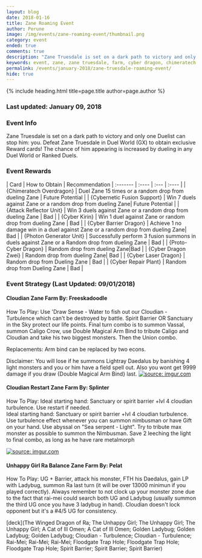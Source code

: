 ```yaml
---
layout: blog
date: 2018-01-16
title: Zane Roaming Event
author: Perune
image: /img/events/zane-roaming-event/thumbnail.png
category: event
ended: true
comments: true
description: "Zane Truesdale is set on a dark path to victory and only one Duelist can stop him: you. Defeat Zane in Duel World (GX) to obtain exclusive Reward cards!"
keywords: event, zane, zane truesdale, farm, cyber dragon, chimeratech overdragon
permalink: /events/january-2018/zane-truesdale-roaming-event/
hide: true
---
```


{% include heading.html title=page.title author=page.author %}

### Last updated: January 09, 2018

### Event Info
Zane Truesdale is set on a dark path to victory and only one Duelist can stop him: you. Defeat Zane Truesdale in Duel World (GX) to obtain exclusive Reward cards! The chance of him appearing is increased by dueling in any Duel World or Ranked Duels.

### Event Rewards

| Card    | How to Obtain |  Recommendation
| :------- | :---- | :--- | :----  |
| {Chimeratech Overdragon} | Duel Zane 15 times or a random drop from dueling Zane | Future Potential |
| {Cybernetic Fusion Support} |  Win 7 duels against Zane or a random drop from dueling Zane| Future Potential |
| {Attack Reflector Unit} | Win 3 duels against Zane or a random drop from dueling Zane  | Bad |
| {Cyber Kirin} | Win 1 duel against Zane or random drop from dueling Zane | Bad |
| {Cyber Barrier Dragon} | Achieve 1 no damage win in a duel against Zane or a random drop from dueling Zane| Bad |
| {Photon Generator Unit} | Successfully perform 3 fusion summons in duels against Zane or a Random drop from dueling Zane | Bad |
| {Proto-Cyber Dragon} |  Random drop from dueling Zane|Bad  |
| {Cyber Dragon Zwei} |  Random drop from dueling Zane| Bad |
| {Cyber Laser Dragon} | Random drop from Dueling Zane | Bad |
| {Cyber Repair Plant} | Random drop from Dueling Zane | Bad |

### Event Strategy (Last Updated: 09/01/2018)
#### Cloudian Zane Farm By: Freeskadoodle
How To Play: 
Use 'Draw Sense - Water to fish out our Cloudian - Turbulence which can't be destroyed by battle. 
Spirit Barrier OR Sanctuary in the Sky protect our life points. 
Final turn combo is to summon Vassal, summon Caligo Crow, use Double Magical Arm Bind to tribute Caligo and Cloudian and take his two biggest monsters. 
Then the Union combo. 

Replacements:
Arm bind can be replaced by two econs.

Disclaimer:  You will lose if he summons Lightray Daedalus by banishing 4 light monsters and you or him have a field spell out.  Also you wont get 9999 damage if you draw {Double Magical Arm Bind} last.
<a href="https://imgur.com/eRcZgKi"><img src="https://i.imgur.com/eRcZgKi.jpg" title="source: imgur.com" /></a>
#### Cloudian Restart Zane Farm By: Splinter
How To Play: Ideal starting hand: Sanctuary or spirit barrier +lvl 4 cloudian turbulence. Use restart if needed.  
 Ideal starting hand: Sanctuary or spirit barrier +lvl 4 cloudian turbulence.  Use turbulence effect whenever you can summon nimbusman or have Gift on your hand.  Use abyssal on "Sea serpent - Light".  Try to tribute max monster as possible to summon the Nimbusman.  Save 2 leeching the light to final combo, as long as he have rare metalmorph

<a href="https://imgur.com/fOXxzrf"><img src="https://i.imgur.com/fOXxzrf.png" title="source: imgur.com" /></a>


#### Unhappy Girl Ra Balance Zane Farm By: Pelat
How To Play: UG + Barrier, attack his monster, FTH his Daedalus, gain LP with Ladybug, summon Ra last turn (it will be over 13000 minimun if you played correctly).  Always remember to not clock up your monster zone due to the fact that rai-mei could search both UG and Ladybug (usually summon the third UG once you have 3 ladybug in hand).  Cloudian doesn't lock opponent but it's a #4/5 UG for consistency.

[deck](The Winged Dragon of Ra; The Unhappy Girl; The Unhappy Girl; The Unhappy Girl; A Cat of Ill Omen; A Cat of Ill Omen; Golden Ladybug; Golden Ladybug; Golden Ladybug; Cloudian - Turbulence; Cloudian - Turbulence; Rai-Mei; Rai-Mei; Rai-Mei; Floodgate Trap Hole; Floodgate Trap Hole; Floodgate Trap Hole; Spirit Barrier; Spirit Barrier; Spirit Barrier)

<!--stackedit_data:
eyJoaXN0b3J5IjpbLTEzNTEwNjAwNTQsMzc2MTgwMywtMjA5Nz
I4ODE0NCwxMjg0NzQ0NzY5LC0xNTcyNjMwMjQ2LDE5NjIxNDE3
NTgsLTE1NzI2MzAyNDYsMTk2MjE0MTc1OCwtMjUwMjMxODk1XX
0=
-->

